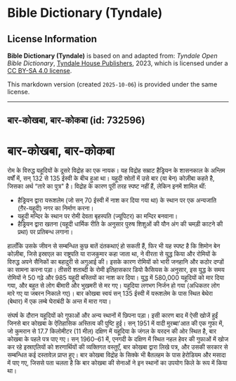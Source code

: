 # Bible Dictionary (Tyndale)

## License Information

**Bible Dictionary (Tyndale)** is based on and adapted from: _Tyndale Open Bible Dictionary_, [Tyndale House Publishers](https://tyndaleopenresources.com/), 2023, which is licensed under a [CC BY-SA 4.0 license](https://creativecommons.org/licenses/by-sa/4.0/legalcode.en).

This markdown version (created `2025-10-06`) is provided under the same license.



--------------------------------

## बार-कोखबा, बार-कोकबा (id: 732596)

बार\-कोखबा, बार\-कोकबा
======================

रोम के विरुद्ध यहूदियों के दूसरे विद्रोह का एक नायक। यह विद्रोह सम्राट हैड्रियन के शासनकाल के अन्तिम वर्षों में, सन् 132 से 135 ईस्वी के बीच हुआ था। यहूदी स्रोतों में उसे बार (या बेन) कोज़ीबा कहते है, जिसका अर्थ “तारे का पुत्र" है। विद्रोह के कारण पूरी तरह स्पष्ट नहीं हैं, लेकिन इनमें शामिल थीं:

* हैड्रियन द्वारा यरूशलेम (जो सन् 70 ईस्वी में नाश कर दिया गया था) के स्थान पर एक अन्यजाति (ग़ैर\-यहूदी) नगर का निर्माण करना।
* यहूदी मन्दिर के स्थान पर रोमी देवता बृहस्पति (ज्यूपिटर) का मन्दिर बनवाना।
* हैड्रियन द्वारा खतना (यहूदी धार्मिक रीति के अनुसार पुरुष शिशुओं की यौन अंग की चमड़ी काटने की प्रथा) पर प्रतिबन्ध लगाना।

हालाँकि उसके जीवन से सम्बन्धित कुछ बातें दंतकथाएं हो सकती हैं, फिर भी यह स्पष्ट है कि शिमोन बेन कोज़ीबा, जिसे इस्राएल का राष्ट्रपति या राजकुमार कहा जाता था, ने वीरता से युद्ध किया और रोमियों के विरुद्ध अपने सैनिकों का बहादुरी से अगुआई की। इसके कारण रोमियों को भारी जनहानि और कठोर दण्डों का सामना करना पड़ा। तीसरी शताब्दी के रोमी इतिहासकार डियो कैसियस के अनुसार, इस युद्ध के समय रोमियों ने 50 गढ़े और 985 यहूदी बस्तियों का नाश कर दिया। युद्ध में 580,000 यहूदियों को मार दिया गया, और बहुत से लोग बीमारी और भुखमरी से मर गए। यहूदिया लगभग निर्जन हो गया (अधिकतर लोग मारे गए या जबरन निकाले गए)। बार कोखबा स्वयं सन् 135 ईस्वी में यरूशलेम के पास स्थित बेथेरा (बेथार) में एक लम्बे घेराबंदी के अन्त में मारा गया।

संघर्ष के दौरान यहूदियों को गुफाओं और अन्य स्थानों में छिपना पड़ा। इसी कारण बाद में ऐसी खोजें हुईं जिनसे बार कोखबा के ऐतिहासिक अस्तित्व की पुष्टि हुई। सन् 1951 में वादी मुरब्बा'आत की एक गुफा में, जो कुमरान से 17\.7 किलोमीटर (11 मील) दक्षिण में यहूदिया के जंगल के यरदन की ओर स्थित है, बार कोखबा के पहले पत्र पाए गए। सन् 1960–61 में, एनगदी के दक्षिण में स्थित नहल हेवर की गुफाओं में खोज कर रहे इस्राएलियों को शरणार्थियों की व्यक्तिगत वस्तुएँ, बार कोखबा द्वारा लिखे पत्र, और उसकी सरकार से सम्बन्धित कई दस्तावेज़ प्राप्त हुए। बार कोखबा विद्रोह के सिक्के भी बैतलहम के पास हेरोडियम और मसादा में पाए गए, जिससे पता चलता है कि बार कोखबा की सेनाओं ने इन स्थानों का उपयोग किले के रूप में किया था।


